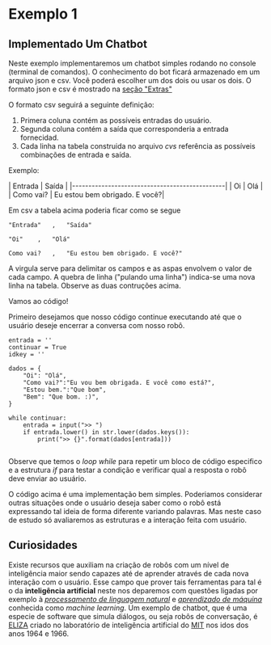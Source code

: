 # Exemplo 1

## Implementado Um Chatbot

Neste exemplo implementaremos um chatbot simples rodando no console (terminal de comandos). O conhecimento do bot ficará armazenado em um arquivo json e csv. Você poderá escolher um dos dois ou usar os dois. O formato json e csv é mostrado na [seção "Extras"](https://wsricardo.github.io/introprog/licao02/extras/)

O formato csv seguirá a seguinte definição:

1. Primera coluna contém as possíveis entradas do usuário.
2. Segunda coluna contém a saída que corresponderia a entrada fornecidad.
3. Cada linha na tabela construida no arquivo _cvs_ referência as possíveis combinações de entrada e saída.

Exemplo:

|		Entrada | Saída							|
|-----------------------------------------------|
|		Oi		|	Olá							|
|	Como vai?	| Eu estou bem obrigado. E você?|



Em csv a tabela acima poderia ficar como se segue

```
"Entrada"	,	"Saída"

"Oi"	,	"Olá"

Como vai?	,	"Eu estou bem obrigado. E você?"
```



A virgula serve para delimitar os campos e as aspas envolvem o valor de cada campo. A quebra de linha ("pulando uma linha") indica-se uma nova linha na tabela. Observe as duas contruções acima.

Vamos ao código!


Primeiro desejamos que nosso código continue executando até que o usuário deseje encerrar a conversa com nosso robô.

```
entrada = ''
continuar = True
idkey = ''

dados = { 
	"Oi": "Olá",
	"Como vai?":"Eu vou bem obrigada. E você como está?",
	"Estou bem.":"Que bom",
	"Bem": "Que bom. :)",
}

while continuar:
	entrada = input(">> ")
	if entrada.lower() in str.lower(dados.keys()):
		print(">> {}".format(dados[entrada]))
	
```

Observe que temos o *loop while* para repetir um bloco de código especifico e a estrutura *if* para testar a condição e verificar qual a resposta o robô deve enviar ao usuário.

O código acima é uma implementação bem simples. Poderiamos considerar outras situações onde o usuário deseja saber como o robô está expressando tal ideia de forma diferente variando palavras. Mas neste caso de estudo só avaliaremos as estruturas e a interação feita com usuário.

## Curiosidades

Existe recursos que auxiliam na criação de robôs com um nível de inteligência maior sendo capazes até de aprender através de cada nova interação com o usuário. Esse campo que prover tais ferramentas para tal é o da **inteligência artificial** neste nos deparemos com questões ligadas por exemplo à [*processamento de linguagem natural*](https://pt.wikipedia.org/wiki/Processamento_de_linguagem_natural) e [*aprendizado de máquina*](https://pt.wikipedia.org/wiki/Aprendizado_de_m%C3%A1quina) conhecida como *machine learning*. Um exemplo de chatbot, que é uma especie de software que simula diálogos, ou seja robôs de conversação, é [ELIZA](https://pt.wikipedia.org/wiki/ELIZA) criado no laboratório de inteligência artificial do [MIT](https://ocw.mit.edu/index.htm) nos idos dos anos 1964 e 1966.
